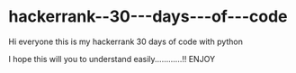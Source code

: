 # hackerrank--30---days---of---code
Hi everyone this is my hackerrank 30 days of code with python 

I hope this will you to understand easily............!! ENJOY
